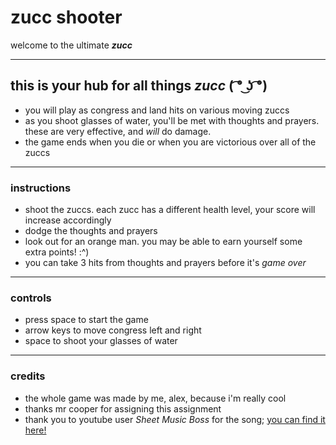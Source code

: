 # zucc shooter
welcome to the ultimate **_zucc_**

***

## this is your hub for all things **_zucc_** **( ͡° ͜ʖ ͡°)**
- you will play as congress and land hits on various moving zuccs
- as you shoot glasses of water, you'll be met with thoughts and prayers. these are very effective, and *will* do damage.
- the game ends when you die or when you are victorious over all of the zuccs

***

### instructions
- shoot the zuccs. each zucc has a different health level, your score will increase accordingly
- dodge the thoughts and prayers
- look out for an orange man. you may be able to earn yourself some extra points! :^)
- you can take 3 hits from thoughts and prayers before it's _game over_

***

### controls 
- press space to start the game
- arrow keys to move congress left and right
- space to shoot your glasses of water

*** 

### credits 
- the whole game was made by me, alex, because i'm really cool
- thanks mr cooper for assigning this assignment 
- thank you to youtube user *Sheet Music Boss* for the song; [you can find it here!](https://www.youtube.com/watch?v=ADU5v9EZ2G8&t=16s)
